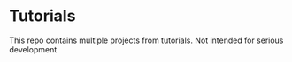 # Tutorials
This repo contains multiple projects from tutorials. Not intended for serious development
